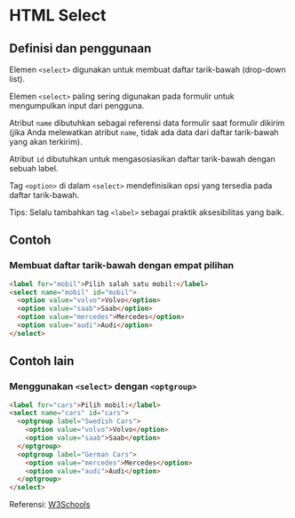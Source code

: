 # HTML Select

## Definisi dan penggunaan

Elemen `<select>` digunakan untuk membuat daftar tarik-bawah (drop-down list).

Elemen `<select>` paling sering digunakan pada formulir untuk mengumpulkan input dari pengguna.

Atribut `name` dibutuhkan sebagai referensi data formulir saat formulir dikirim (jika Anda melewatkan atribut `name`, tidak ada data dari daftar tarik-bawah yang akan terkirim).

Atribut `id` dibutuhkan untuk mengasosiasikan daftar tarik-bawah dengan sebuah label.

Tag `<option>` di dalam `<select>` mendefinisikan opsi yang tersedia pada daftar tarik-bawah.

Tips: Selalu tambahkan tag `<label>` sebagai praktik aksesibilitas yang baik.

## Contoh

### Membuat daftar tarik-bawah dengan empat pilihan

```html
<label for="mobil">Pilih salah satu mobil:</label>
<select name="mobil" id="mobil">
  <option value="volvo">Volvo</option>
  <option value="saab">Saab</option>
  <option value="mercedes">Mercedes</option>
  <option value="audi">Audi</option>
</select>
```

## Contoh lain

### Menggunakan `<select>` dengan `<optgroup>`

```html
<label for="cars">Pilih mobil:</label>
<select name="cars" id="cars">
  <optgroup label="Swedish Cars">
    <option value="volvo">Volvo</option>
    <option value="saab">Saab</option>
  </optgroup>
  <optgroup label="German Cars">
    <option value="mercedes">Mercedes</option>
    <option value="audi">Audi</option>
  </optgroup>
</select>
```

Referensi: [W3Schools](https://www.w3schools.com/tags/tag_select.asp)
